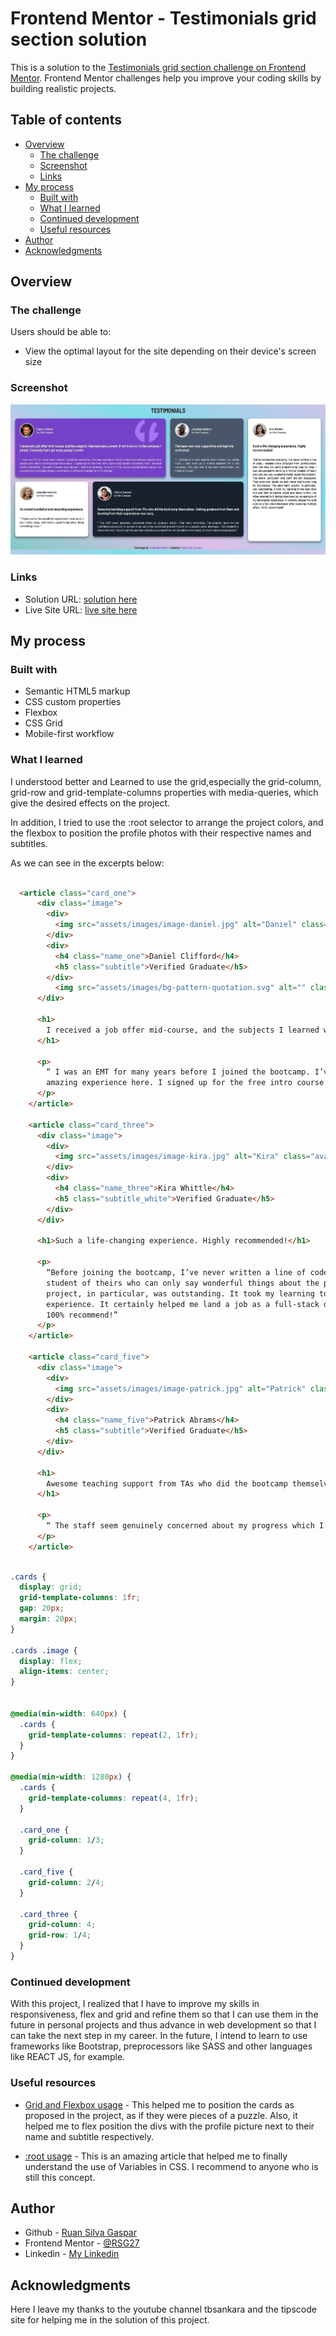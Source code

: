 # Frontend Mentor - Testimonials grid section solution

This is a solution to the [Testimonials grid section challenge on Frontend Mentor](https://www.frontendmentor.io/challenges/testimonials-grid-section-Nnw6J7Un7). Frontend Mentor challenges help you improve your coding skills by building realistic projects. 

## Table of contents

- [Overview](#overview)
  - [The challenge](#the-challenge)
  - [Screenshot](#screenshot)
  - [Links](#links)
- [My process](#my-process)
  - [Built with](#built-with)
  - [What I learned](#what-i-learned)
  - [Continued development](#continued-development)
  - [Useful resources](#useful-resources)
- [Author](#author)
- [Acknowledgments](#acknowledgments)

## Overview

### The challenge

Users should be able to:

- View the optimal layout for the site depending on their device's screen size

### Screenshot

![](./screenshot.jpg)

### Links

- Solution URL: [solution here](https://your-solution-url.com)
- Live Site URL: [live site here](https://grid-testimonials-e2416c.netlify.app)

## My process

### Built with

- Semantic HTML5 markup
- CSS custom properties
- Flexbox
- CSS Grid
- Mobile-first workflow

### What I learned

I understood better and Learned to use the grid,especially the grid-column, grid-row and grid-template-columns properties with media-queries, which give the desired effects on the project. 

In addition, I tried to use the :root selector to arrange the project colors, and the flexbox to position the profile photos with their respective names and
subtitles.

As we can see in the excerpts below:

```html

  <article class="card_one">
      <div class="image">
        <div>
          <img src="assets/images/image-daniel.jpg" alt="Daniel" class="avatar">
        </div> 
        <div>
          <h4 class="name_one">Daniel Clifford</h4>
          <h5 class="subtitle">Verified Graduate</h5>
        </div> 
          <img src="assets/images/bg-pattern-quotation.svg" alt="" class="quotes">
      </div>
      
      <h1>
        I received a job offer mid-course, and the subjects I learned were current, if not more so, in the company I joined. I honestly feel I got every penny’s worth.
      </h1>
               
      <p>
        “ I was an EMT for many years before I joined the bootcamp. I’ve      been  looking to make a transition and have heard some people who had a
        amazing experience here. I signed up for the free intro course and found it incredibly fun! I enrolled shortly thereafter. The next 12 weeks was the best - and most grueling - time of my life. Since completing the course, I’ve successfully switched careers, working as a Software Engineer at a VR startup. ”
      </p>
    </article>

    <article class="card_three">
      <div class="image">
        <div>
          <img src="assets/images/image-kira.jpg" alt="Kira" class="avatar">
        </div> 
        <div>
          <h4 class="name_three">Kira Whittle</h4>
          <h5 class="subtitle_white">Verified Graduate</h5>  
        </div>
      </div>
         
      <h1>Such a life-changing experience. Highly recommended!</h1>
   
      <p>
        “Before joining the bootcamp, I’ve never written a line of code. I    needed some structure from professionals who can help me learn programming step by step. I was encouraged to enroll by a former 
        student of theirs who can only say wonderful things about the program. The entire curriculum and staff did not disappoint. They were very hands-on and I never had to wait long for assistance. The agile team 
        project, in particular, was outstanding. It took my learning to the next level in a way that no tutorial could ever have. In fact, I’ve often referred to it during interviews as an example of my developent
        experience. It certainly helped me land a job as a full-stack developer after receiving multiple offers. 
        100% recommend!”
      </p>
    </article>
    
    <article class="card_five">
      <div class="image">
        <div>
          <img src="assets/images/image-patrick.jpg" alt="Patrick" class="avatar">
        </div>
        <div>
          <h4 class="name_five">Patrick Abrams</h4>
          <h5 class="subtitle">Verified Graduate</h5>
        </div>
      </div>
           
      <h1>
        Awesome teaching support from TAs who did the bootcamp themselves. Getting guidance from them and learning from their experiences was easy.
      </h1>

      <p>
        “ The staff seem genuinely concerned about my progress which I find really refreshing. The program gave me the confidence necessary to be able to go out in the world and present myself as a capable junior developer. The standard is above the rest. You will get the personal attention you need from an incredible community of smart and amazing people.”
      </p>
    </article>   
```

```css

.cards {
  display: grid;
  grid-template-columns: 1fr;
  gap: 20px;
  margin: 20px;
}

.cards .image {
  display: flex;
  align-items: center;
}


@media(min-width: 640px) {
  .cards {
    grid-template-columns: repeat(2, 1fr);
  }
}

@media(min-width: 1280px) {
  .cards {
    grid-template-columns: repeat(4, 1fr);
  }

  .card_one {
    grid-column: 1/3;
  }

  .card_five {
    grid-column: 2/4;
  }

  .card_three {
    grid-column: 4;
    grid-row: 1/4;
  }
}
```
### Continued development

With this project, I realized that I have to improve my skills in responsiveness, flex and grid and refine them so that I can use them in the future in personal projects and thus advance in web development so that I can take the next step in my career. In the future, I intend to learn to use frameworks like Bootstrap, preprocessors like SASS and other languages ​​like REACT JS, for example.


### Useful resources

- [Grid and Flexbox usage](https://www.youtube.com/watch?v=RCBdm4YTVpQ) - This helped me to position the cards as proposed in the project, as if they were pieces of a puzzle. Also, it helped me to flex position the divs with the profile picture next to their name and subtitle respectively.

- [:root usage](https://tipscode.com.br/variaveis-css-um-guia-basico-de-como-criar) - This is an amazing article that helped me to finally understand the use of Variables in CSS. I recommend to anyone who is still this concept.


## Author

- Github - [Ruan Silva Gaspar](https://github.com/RSG27)
- Frontend Mentor - [@RSG27](https://www.frontendmentor.io/profile/RSG27)
- Linkedin - [My Linkedin](https://www.linkedin.com/in/ruan-silva-gaspar-a13a89226/)

## Acknowledgments

Here I leave my thanks to the youtube channel tbsankara and the tipscode site for helping me in the solution of this project.
